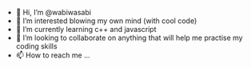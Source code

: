 - 👋 Hi, I’m @wabiwasabi
- 👀 I’m interested blowing my own mind (with cool code)
- 🌱 I’m currently learning c++ and javascript
- 💞️ I’m looking to collaborate on anything that will help me practise my coding skills
- 📫 How to reach me ...

<!---
wabiwabi/wabiwabi is a ✨ special ✨ repository because its `README.md` (this file) appears on your GitHub profile.
You can click the Preview link to take a look at your changes.
--->
